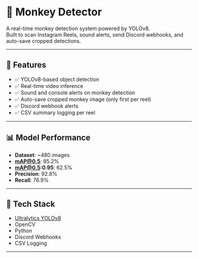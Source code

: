 # 🐒 Monkey Detector

A real-time monkey detection system powered by YOLOv8.  
Built to scan Instagram Reels, sound alerts, send Discord webhooks, and auto-save cropped detections.

---

## 🚀 Features

- ✅ YOLOv8-based object detection
- ✅ Real-time video inference
- ✅ Sound and console alerts on monkey detection
- ✅ Auto-save cropped monkey image (only first per reel)
- ✅ Discord webhook alerts
- ✅ CSV summary logging per reel

---

## 📊 Model Performance

- **Dataset**: ~480 images
- **mAP@0.5**: 85.2%
- **mAP@0.5:0.95**: 62.5%
- **Precision**: 92.8%
- **Recall**: 76.9%

---

## 🧠 Tech Stack

- [Ultralytics YOLOv8](https://github.com/ultralytics/ultralytics)
- OpenCV
- Python
- Discord Webhooks
- CSV Logging

---
